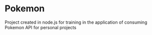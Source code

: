 # Pokemon
Project created in node.js for training in the application of consuming Pokemon API for personal projects
